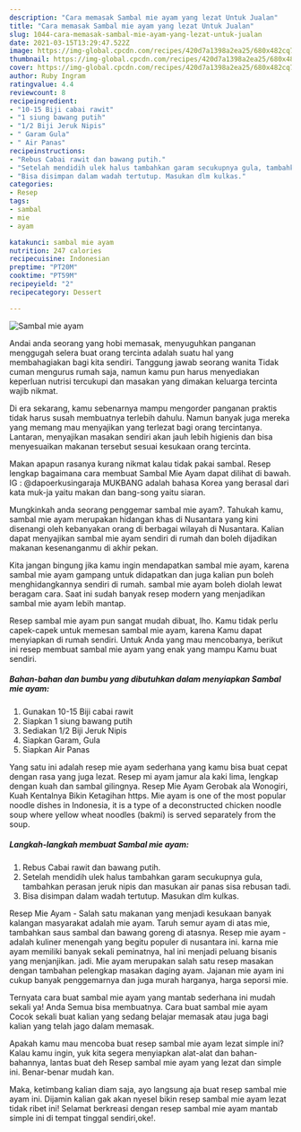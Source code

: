 ```yaml
---
description: "Cara memasak Sambal mie ayam yang lezat Untuk Jualan"
title: "Cara memasak Sambal mie ayam yang lezat Untuk Jualan"
slug: 1044-cara-memasak-sambal-mie-ayam-yang-lezat-untuk-jualan
date: 2021-03-15T13:29:47.522Z
image: https://img-global.cpcdn.com/recipes/420d7a1398a2ea25/680x482cq70/sambal-mie-ayam-foto-resep-utama.jpg
thumbnail: https://img-global.cpcdn.com/recipes/420d7a1398a2ea25/680x482cq70/sambal-mie-ayam-foto-resep-utama.jpg
cover: https://img-global.cpcdn.com/recipes/420d7a1398a2ea25/680x482cq70/sambal-mie-ayam-foto-resep-utama.jpg
author: Ruby Ingram
ratingvalue: 4.4
reviewcount: 8
recipeingredient:
- "10-15 Biji cabai rawit"
- "1 siung bawang putih"
- "1/2 Biji Jeruk Nipis"
- " Garam Gula"
- " Air Panas"
recipeinstructions:
- "Rebus Cabai rawit dan bawang putih."
- "Setelah mendidih ulek halus tambahkan garam secukupnya gula, tambahkan perasan jeruk nipis dan masukan air panas sisa rebusan tadi."
- "Bisa disimpan dalam wadah tertutup. Masukan dlm kulkas."
categories:
- Resep
tags:
- sambal
- mie
- ayam

katakunci: sambal mie ayam 
nutrition: 247 calories
recipecuisine: Indonesian
preptime: "PT20M"
cooktime: "PT59M"
recipeyield: "2"
recipecategory: Dessert

---
```



![Sambal mie ayam](https://img-global.cpcdn.com/recipes/420d7a1398a2ea25/680x482cq70/sambal-mie-ayam-foto-resep-utama.jpg)

Andai anda seorang yang hobi memasak, menyuguhkan panganan menggugah selera buat orang tercinta adalah suatu hal yang membahagiakan bagi kita sendiri. Tanggung jawab seorang  wanita Tidak cuman mengurus rumah saja, namun kamu pun harus menyediakan keperluan nutrisi tercukupi dan masakan yang dimakan keluarga tercinta wajib nikmat.

Di era  sekarang, kamu sebenarnya mampu mengorder panganan praktis tidak harus susah membuatnya terlebih dahulu. Namun banyak juga mereka yang memang mau menyajikan yang terlezat bagi orang tercintanya. Lantaran, menyajikan masakan sendiri akan jauh lebih higienis dan bisa menyesuaikan makanan tersebut sesuai kesukaan orang tercinta. 

Makan apapun rasanya kurang nikmat kalau tidak pakai sambal. Resep lengkap bagaimana cara membuat Sambal Mie Ayam dapat dilihat di bawah. IG : @dapoerkusingaraja MUKBANG adalah bahasa Korea yang berasal dari kata muk-ja yaitu makan dan bang-song yaitu siaran.

Mungkinkah anda seorang penggemar sambal mie ayam?. Tahukah kamu, sambal mie ayam merupakan hidangan khas di Nusantara yang kini disenangi oleh kebanyakan orang di berbagai wilayah di Nusantara. Kalian dapat menyajikan sambal mie ayam sendiri di rumah dan boleh dijadikan makanan kesenanganmu di akhir pekan.

Kita jangan bingung jika kamu ingin mendapatkan sambal mie ayam, karena sambal mie ayam gampang untuk didapatkan dan juga kalian pun boleh menghidangkannya sendiri di rumah. sambal mie ayam boleh diolah lewat beragam cara. Saat ini sudah banyak resep modern yang menjadikan sambal mie ayam lebih mantap.

Resep sambal mie ayam pun sangat mudah dibuat, lho. Kamu tidak perlu capek-capek untuk memesan sambal mie ayam, karena Kamu dapat menyiapkan di rumah sendiri. Untuk Anda yang mau mencobanya, berikut ini resep membuat sambal mie ayam yang enak yang mampu Kamu buat sendiri.

<!--inarticleads1-->

##### Bahan-bahan dan bumbu yang dibutuhkan dalam menyiapkan Sambal mie ayam:

1. Gunakan 10-15 Biji cabai rawit
1. Siapkan 1 siung bawang putih
1. Sediakan 1/2 Biji Jeruk Nipis
1. Siapkan  Garam, Gula
1. Siapkan  Air Panas


Yang satu ini adalah resep mie ayam sederhana yang kamu bisa buat cepat dengan rasa yang juga lezat. Resep mi ayam jamur ala kaki lima, lengkap dengan kuah dan sambal gilingnya. Resep Mie Ayam Gerobak ala Wonogiri, Kuah Kentalnya Bikin Ketagihan https. Mie ayam is one of the most popular noodle dishes in Indonesia, it is a type of a deconstructed chicken noodle soup where yellow wheat noodles (bakmi) is served separately from the soup. 

<!--inarticleads2-->

##### Langkah-langkah membuat Sambal mie ayam:

1. Rebus Cabai rawit dan bawang putih.
1. Setelah mendidih ulek halus tambahkan garam secukupnya gula, tambahkan perasan jeruk nipis dan masukan air panas sisa rebusan tadi.
1. Bisa disimpan dalam wadah tertutup. Masukan dlm kulkas.


Resep Mie Ayam - Salah satu makanan yang menjadi kesukaan banyak kalangan masyarakat adalah mie ayam. Taruh semur ayam di atas mie, tambahkan saus sambal dan bawang goreng di atasnya. Resep mie ayam - adalah kuliner menengah yang begitu populer di nusantara ini. karna mie ayam memiliki banyak sekali peminatnya, hal ini menjadi peluang bisanis yang menjanjikan. jadi. Mie ayam merupakan salah satu resep masakan dengan tambahan pelengkap masakan daging ayam. Jajanan mie ayam ini cukup banyak penggemarnya dan juga murah harganya, harga seporsi mie. 

Ternyata cara buat sambal mie ayam yang mantab sederhana ini mudah sekali ya! Anda Semua bisa membuatnya. Cara buat sambal mie ayam Cocok sekali buat kalian yang sedang belajar memasak atau juga bagi kalian yang telah jago dalam memasak.

Apakah kamu mau mencoba buat resep sambal mie ayam lezat simple ini? Kalau kamu ingin, yuk kita segera menyiapkan alat-alat dan bahan-bahannya, lantas buat deh Resep sambal mie ayam yang lezat dan simple ini. Benar-benar mudah kan. 

Maka, ketimbang kalian diam saja, ayo langsung aja buat resep sambal mie ayam ini. Dijamin kalian gak akan nyesel bikin resep sambal mie ayam lezat tidak ribet ini! Selamat berkreasi dengan resep sambal mie ayam mantab simple ini di tempat tinggal sendiri,oke!.

